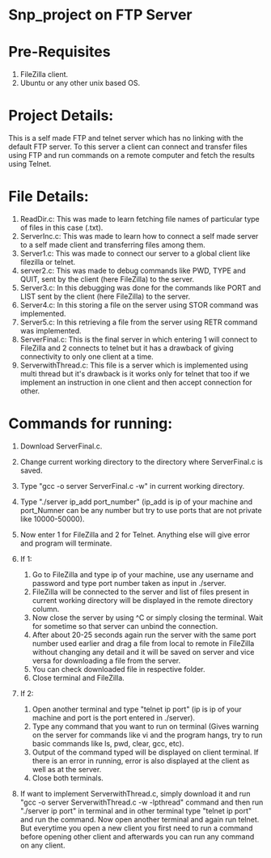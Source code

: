 # Snp_project on FTP Server
# Pre-Requisites
1. FileZilla client.
2. Ubuntu or any other unix based OS.

# Project Details:
   This is a self made FTP and telnet server which has no linking with the default FTP server. To this server a client can connect and transfer files using FTP and run commands on a remote computer and fetch the results using Telnet.

# File Details:
1. ReadDir.c: This was made to learn fetching file names of particular type of files in this case (.txt).
2. ServerInc.c: This was made to learn how to connect a self made server to a self made client and transferring files among them.
3. Server1.c: This was made to connect our server to a global client like filezilla or telnet.
4. server2.c: This was made to debug commands like PWD, TYPE and QUIT, sent by the client (here FileZilla) to the server.
5. Server3.c: In this debugging was done for the commands like PORT and LIST sent by the client (here FileZilla) to the server.
6. Server4.c: In this storing a file on the server using STOR command was implemented.
7. Server5.c: In this retrieving a file from the server using RETR command was implemented.
8. ServerFinal.c: This is the final server in which entering 1 will connect to FileZilla and 2 connects to telnet but it has a drawback of giving connectivity to only one client at a time.
9. ServerwithThread.c: This file is a server which is implemented using multi thread but it's drawback is it works only for telnet that too if we implement an instruction in one client and then accept connection for other.

# Commands for running:
1. Download ServerFinal.c.
2. Change current working directory to the directory where ServerFinal.c is saved.
3. Type "gcc -o server ServerFinal.c -w" in current working directory.
4. Type "./server ip_add port_number" (ip_add is ip of your machine and port_Numner can be any number but try to use ports that are not private like 10000-50000).
5. Now enter 1 for FileZilla and 2 for Telnet. Anything else will give error and program will terminate.
6. If 1:
   1. Go to FileZilla and type ip of your machine, use any username and password and type port number taken as input in ./server.
   2. FileZilla will be connected to the server and list of files present in current working directory will be displayed in the remote directory column.  
   3. Now close the server by using ^C or simply closing the terminal. Wait for sometime so that server can unbind the connection.
   4. After about 20-25 seconds again run the server with the same port number used earlier and drag a file from local to remote in FileZilla without changing any detail and it will be saved on server and vice versa for downloading a file from the server.
   5. You can check downloaded file in respective folder.
   6. Close terminal and FileZilla.
   
7. If 2:
   1. Open another terminal and type "telnet ip port" (ip is ip of your machine and port is the port entered in ./server).
   2. Type any command that you want to run on terminal (Gives warning on the server for commands like vi and the program hangs, try to run basic commands like ls, pwd, clear, gcc, etc).
   3. Output of the command typed will be displayed on client terminal. If there is an error in running, error is also displayed at the client as well as at the server.
   4. Close both terminals.

8. If want to implement ServerwithThread.c, simply download it and run "gcc -o server ServerwithThread.c -w -lpthread" command and then run "./server ip port" in terminal and in other terminal type "telnet ip port" and run the command. Now open another terminal and again run telnet. But everytime you open a new client you first need to run a command before opening other client and afterwards you can run any command on any client.
